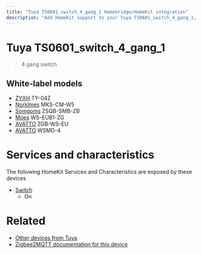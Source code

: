 ```yaml
---
title: "Tuya TS0601_switch_4_gang_1 Homebridge/HomeKit integration"
description: "Add HomeKit support to your Tuya TS0601_switch_4_gang_1, using Homebridge, Zigbee2MQTT and homebridge-z2m."
---
```

<!---
This file has been GENERATED using src/docgen/docgen.ts
DO NOT EDIT THIS FILE MANUALLY!
-->
# Tuya TS0601_switch_4_gang_1
> 4 gang switch


## White-label models
* [ZYXH](../index.md#zyxh) TY-04Z
* [Norklmes](../index.md#norklmes) MKS-CM-W5
* [Somgoms](../index.md#somgoms) ZSQB-SMB-ZB
* [Moes](../index.md#moes) WS-EUB1-ZG
* [AVATTO](../index.md#avatto) ZGB-WS-EU
* [AVATTO](../index.md#avatto) WSMD-4

# Services and characteristics
The following HomeKit Services and Characteristics are exposed by
these devices

* [Switch](../../switch.md)
  * On


# Related
* [Other devices from Tuya](../index.md#tuya)
* [Zigbee2MQTT documentation for this device](https://www.zigbee2mqtt.io/devices/TS0601_switch_4_gang_1.html)